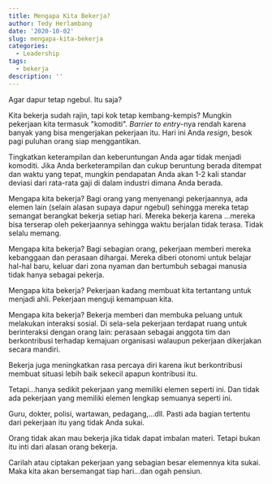 ```yaml
---
title: Mengapa Kita Bekerja?
author: Tedy Herlambang
date: '2020-10-02'
slug: mengapa-kita-bekerja
categories:
  - Leadership
tags:
  - bekerja
description: ''
---
```

Agar dapur tetap ngebul. Itu saja?

Kita bekerja sudah rajin, tapi kok tetap kembang-kempis?
Mungkin pekerjaan kita termasuk "komoditi". *Barrier to entry*-nya rendah karena banyak yang bisa mengerjakan pekerjaan itu. Hari ini Anda _resign_, besok pagi puluhan orang siap menggantikan. 

Tingkatkan keterampilan dan keberuntungan Anda agar tidak menjadi komoditi. Jika Anda berketerampilan dan cukup beruntung berada ditempat dan waktu yang tepat, mungkin pendapatan Anda akan 1-2 kali standar deviasi dari rata-rata gaji di dalam industri dimana Anda berada.

Mengapa kita bekerja?
Bagi orang yang menyenangi pekerjaannya, ada elemen lain (selain alasan supaya dapur ngebul) sehingga mereka tetap semangat berangkat bekerja setiap hari. Mereka bekerja karena ...mereka bisa terserap oleh pekerjaannya sehingga waktu berjalan tidak terasa. Tidak selalu memang.

Mengapa kita bekerja?
Bagi sebagian orang, pekerjaan memberi mereka kebanggaan dan perasaan dihargai. 
Mereka diberi otonomi untuk belajar hal-hal baru, keluar dari zona nyaman dan bertumbuh sebagai manusia tidak hanya sebagai pekerja.

Mengapa kita bekerja?
Pekerjaan kadang membuat kita tertantang untuk menjadi ahli. Pekerjaan menguji kemampuan kita. 

Mengapa kita bekerja?
Bekerja memberi dan membuka peluang untuk melakukan interaksi sosial. Di sela-sela pekerjaan terdapat ruang untuk berinteraksi dengan orang lain: perasaan sebagai anggota tim dan berkontribusi terhadap kemajuan organisasi walaupun pekerjaan dikerjakan secara mandiri.

Bekerja juga meningkatkan rasa percaya diri karena ikut berkontribusi membuat situasi lebih baik sekecil apapun kontribusi itu.

Tetapi...hanya sedikit pekerjaan yang memiliki elemen seperti ini.
Dan tidak ada pekerjaan yang memiliki elemen lengkap semuanya seperti ini.

Guru, dokter, polisi, wartawan, pedagang,...dll. Pasti ada bagian tertentu dari pekerjaan itu yang tidak Anda sukai.

Orang tidak akan mau bekerja jika tidak dapat imbalan materi.
Tetapi bukan itu inti dari alasan orang bekerja.

Carilah atau ciptakan pekerjaan yang sebagian besar elemennya kita sukai.
Maka kita akan bersemangat tiap hari...dan ogah pensiun.
